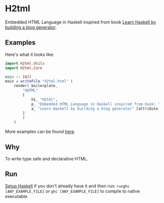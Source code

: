 # H2tml

Embedded HTML Language in Haskell inspired from book [Learn Haskell by building a blog generator](https://lhbg-book.link/).

## Examples

Here's what it looks like:

```haskell
import H2tml.Utils
import H2tml.Core

main :: IO()
main = writeFile "h2tml.html" (
    render( boilerplate_
        "H@TML"
        [
            h1_ "H2tml",
            p_ "Embedded HTML Language in Haskell inspired from book: ",
            a_ "Learn Haskell by building a blog generator" [attribute_ "href" "https://lhbg-book.link/"]
        ]
        )
    )
```

More examples can be found [here](./Examples/).

## Why

To write type safe and declarative HTML.

## Run

[Setup Haskell](https://www.haskell.org/downloads/) if you don't already have it and then run: `runghc [ANY_EXAMPLE_FILE]` or `ghc [ANY_EXAMPLE_FILE]` to compile to native executable.
